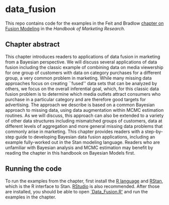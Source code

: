 # data_fusion

This repo contains code for the examples in the Feit and Bradlow [chapter on Fusion Modeling](https://github.com/eleafeit/data_fusion/blob/master/Feit_Bradlow_2018_Fusion_Modeling.pdf) in the *Handbook of Marketing Research*. 

## Chapter abstract
This chapter introduces readers to applications of data fusion in marketing from a Bayesian perspective.  We will discuss several applications of data fusion including the classic example of combining data on media viewership for one group of customers with data on category purchases for a different group, a very common problem in marketing. While many missing data approaches focus on creating ``fused'' data sets that can be analyzed by others, we focus on the overall inferential goal, which, for this classic data fusion problem is to determine which media outlets attract consumers who purchase in a particular category and are therefore good targets for advertising. The approach we describe is based on a common Bayesian approach to missing data, using data augmentation within MCMC estimation routines.  As we will discuss, this approach can also be extended to a variety of other data structures including mismatched groups of customers, data at different levels of aggregation and more general missing data problems that commonly arise in marketing. This chapter provides readers with a step-by-step guide to developing Bayesian data fusion applications, including an example fully-worked out in the Stan modeling language.  Readers who are unfamiliar with Bayesian analysis and MCMC estimation may benefit by reading the chapter in this handbook on Bayesian Models first.


## Running the code
To run the examples from the chapter, first install the [R language](https://www.r-project.org/) and [RStan](https://github.com/stan-dev/rstan/wiki/RStan-Getting-Started), which is the R interface to Stan. [RStudio](www.rstudio.com) is also recommended. After those are installed, you should be able to open [`Data_Fusion.R'](https://github.com/eleafeit/data_fusion/blob/master/Data_Fusion.R) and run the examples in the chapter. 
